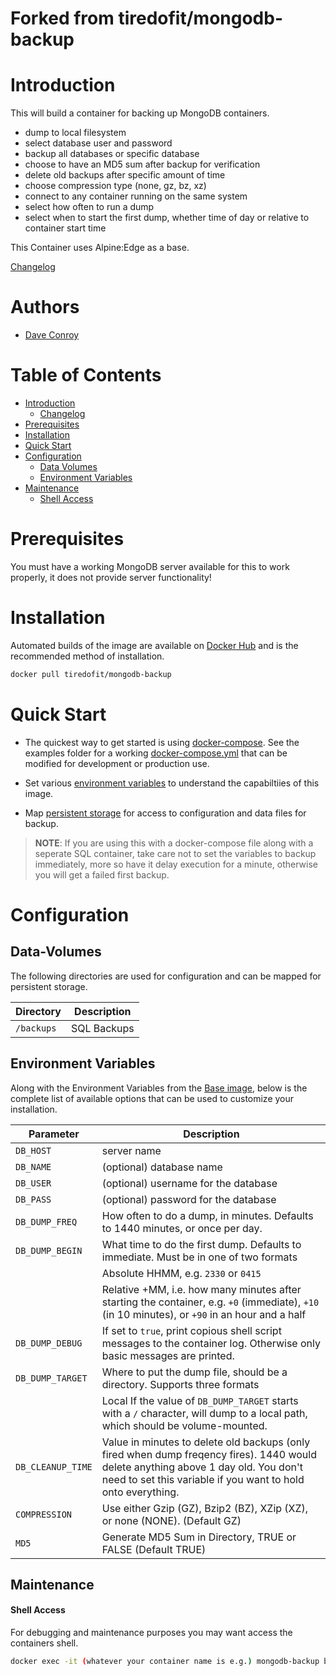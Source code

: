 # Forked from tiredofit/mongodb-backup

# Introduction

This will build a container for backing up MongoDB containers. 

* dump to local filesystem 
* select database user and password
* backup all databases or specific database
* choose to have an MD5 sum after backup for verification
* delete old backups after specific amount of time
* choose compression type (none, gz, bz, xz)
* connect to any container running on the same system
* select how often to run a dump
* select when to start the first dump, whether time of day or relative to container start time

This Container uses Alpine:Edge as a base.


[Changelog](CHANGELOG.md)

# Authors

- [Dave Conroy](https://github.com/tiredofit)

# Table of Contents

- [Introduction](#introduction)
    - [Changelog](CHANGELOG.md)
- [Prerequisites](#prerequisites)
- [Installation](#installation)
- [Quick Start](#quick-start)
- [Configuration](#configuration)
    - [Data Volumes](#data-volumes)
    - [Environment Variables](#environmentvariables)   
- [Maintenance](#maintenance)
    - [Shell Access](#shell-access)

# Prerequisites

You must have a working MongoDB server available for this to work properly, it does not provide server functionality!


# Installation

Automated builds of the image are available on [Docker Hub](https://hub.docker.com/tiredofit/mongodb-backup) and is the recommended method of installation.


```bash
docker pull tiredofit/mongodb-backup
```

# Quick Start

* The quickest way to get started is using [docker-compose](https://docs.docker.com/compose/). See the examples folder for a working [docker-compose.yml](examples/docker-compose.yml) that can be modified for development or production use.

* Set various [environment variables](#environment-variables) to understand the capabiltiies of this image.
* Map [persistent storage](#data-volumes) for access to configuration and data files for backup.

> **NOTE**: If you are using this with a docker-compose file along with a seperate SQL container, take care not to set the variables to backup immediately, more so have it delay execution for a minute, otherwise you will get a failed first backup.

# Configuration

## Data-Volumes

The following directories are used for configuration and can be mapped for persistent storage.

| Directory | Description |
|-----------|-------------|
| `/backups` | SQL Backups |
      

## Environment Variables

Along with the Environment Variables from the [Base image](https://hub.docker.com/r/tiredofit/alpine), below is the complete list of available options that can be used to customize your installation.


| Parameter | Description |
|-----------|-------------|
|  `DB_HOST` | server name
|  `DB_NAME` | (optional) database name
|  `DB_USER` | (optional) username for the database
|  `DB_PASS` | (optional) password for the database
|  `DB_DUMP_FREQ` | How often to do a dump, in minutes. Defaults to 1440 minutes, or once per day.
|  `DB_DUMP_BEGIN` | What time to do the first dump. Defaults to immediate. Must be in one of two formats
| | Absolute HHMM, e.g. `2330` or `0415`
| | Relative +MM, i.e. how many minutes after starting the container, e.g. `+0` (immediate), `+10` (in 10 minutes), or `+90` in an hour and a half
|  `DB_DUMP_DEBUG` | If set to `true`, print copious shell script messages to the container log. Otherwise only basic messages are printed.
|  `DB_DUMP_TARGET` | Where to put the dump file, should be a directory. Supports three formats |
| |  Local If the value of `DB_DUMP_TARGET` starts with a `/` character, will dump to a local path, which should be volume-mounted.
|  `DB_CLEANUP_TIME` | Value in minutes to delete old backups (only fired when dump freqency fires). 1440 would delete anything above 1 day old. You don't need to set this variable if you want to hold onto everything.
|  `COMPRESSION` | Use either Gzip (GZ), Bzip2 (BZ), XZip (XZ), or none (NONE). (Default GZ)
|  `MD5` | Generate MD5 Sum in Directory, TRUE or FALSE (Default TRUE)


## Maintenance
#### Shell Access

For debugging and maintenance purposes you may want access the containers shell. 

```bash
docker exec -it (whatever your container name is e.g.) mongodb-backup bash
```

